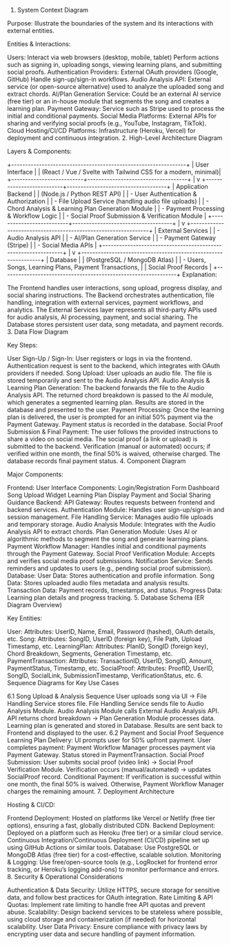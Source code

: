 1. System Context Diagram

Purpose: Illustrate the boundaries of the system and its interactions with external entities.

Entities & Interactions:

Users:
Interact via web browsers (desktop, mobile, tablet)
Perform actions such as signing in, uploading songs, viewing learning plans, and submitting social proofs.
Authentication Providers:
External OAuth providers (Google, GitHub)
Handle sign-up/sign-in workflows.
Audio Analysis API:
External service (or open-source alternative) used to analyze the uploaded song and extract chords.
AI/Plan Generation Service:
Could be an external AI service (free tier) or an in-house module that segments the song and creates a learning plan.
Payment Gateway:
Service such as Stripe used to process the initial and conditional payments.
Social Media Platforms:
External APIs for sharing and verifying social proofs (e.g., YouTube, Instagram, TikTok).
Cloud Hosting/CI/CD Platforms:
Infrastructure (Heroku, Vercel) for deployment and continuous integration.
2. High-Level Architecture Diagram

Layers & Components:

+---------------------------------------------------------------+
|                          User Interface                       |
|  (React / Vue / Svelte with Tailwind CSS for a modern, minimal)|
+--------------------------+------------------------------------+
                           |
                           v
+--------------------------+------------------------------------+
|                      Application Backend                      |
|   (Node.js / Python REST API)                                  |
|   - User Authentication & Authorization                        |
|   - File Upload Service (handling audio file uploads)          |
|   - Chord Analysis & Learning Plan Generation Module           |
|   - Payment Processing & Workflow Logic                        |
|   - Social Proof Submission & Verification Module              |
+--------------------------+------------------------------------+
                           |
                           v
+---------------------------------------------------------------+
|                       External Services                       |
|  - Audio Analysis API                                           |
|  - AI/Plan Generation Service                                   |
|  - Payment Gateway (Stripe)                                     |
|  - Social Media APIs                                            |
+---------------------------------------------------------------+
                           |
                           v
+---------------------------------------------------------------+
|                          Database                             |
|  (PostgreSQL / MongoDB Atlas)                                   |
|  - Users, Songs, Learning Plans, Payment Transactions,          |
|    Social Proof Records                                         |
+---------------------------------------------------------------+
Explanation:

The Frontend handles user interactions, song upload, progress display, and social sharing instructions.
The Backend orchestrates authentication, file handling, integration with external services, payment workflows, and analytics.
The External Services layer represents all third-party APIs used for audio analysis, AI processing, payment, and social sharing.
The Database stores persistent user data, song metadata, and payment records.
3. Data Flow Diagram

Key Steps:

User Sign-Up / Sign-In:
User registers or logs in via the frontend.
Authentication request is sent to the backend, which integrates with OAuth providers if needed.
Song Upload:
User uploads an audio file.
The file is stored temporarily and sent to the Audio Analysis API.
Audio Analysis & Learning Plan Generation:
The backend forwards the file to the Audio Analysis API.
The returned chord breakdown is passed to the AI module, which generates a segmented learning plan.
Results are stored in the database and presented to the user.
Payment Processing:
Once the learning plan is delivered, the user is prompted for an initial 50% payment via the Payment Gateway.
Payment status is recorded in the database.
Social Proof Submission & Final Payment:
The user follows the provided instructions to share a video on social media.
The social proof (a link or upload) is submitted to the backend.
Verification (manual or automated) occurs; if verified within one month, the final 50% is waived, otherwise charged.
The database records final payment status.
4. Component Diagram

Major Components:

Frontend:
User Interface Components:
Login/Registration Form
Dashboard
Song Upload Widget
Learning Plan Display
Payment and Social Sharing Guidance
Backend:
API Gateway:
Routes requests between frontend and backend services.
Authentication Module:
Handles user sign-up/sign-in and session management.
File Handling Service:
Manages audio file uploads and temporary storage.
Audio Analysis Module:
Integrates with the Audio Analysis API to extract chords.
Plan Generation Module:
Uses AI or algorithmic methods to segment the song and generate learning plans.
Payment Workflow Manager:
Handles initial and conditional payments through the Payment Gateway.
Social Proof Verification Module:
Accepts and verifies social media proof submissions.
Notification Service:
Sends reminders and updates to users (e.g., pending social proof submission).
Database:
User Data: Stores authentication and profile information.
Song Data: Stores uploaded audio files metadata and analysis results.
Transaction Data: Payment records, timestamps, and status.
Progress Data: Learning plan details and progress tracking.
5. Database Schema (ER Diagram Overview)

Key Entities:

User:
Attributes: UserID, Name, Email, Password (hashed), OAuth details, etc.
Song:
Attributes: SongID, UserID (foreign key), File Path, Upload Timestamp, etc.
LearningPlan:
Attributes: PlanID, SongID (foreign key), Chord Breakdown, Segments, Generation Timestamp, etc.
PaymentTransaction:
Attributes: TransactionID, UserID, SongID, Amount, PaymentStatus, Timestamp, etc.
SocialProof:
Attributes: ProofID, UserID, SongID, SocialLink, SubmissionTimestamp, VerificationStatus, etc.
6. Sequence Diagrams for Key Use Cases

6.1 Song Upload & Analysis Sequence
User uploads song via UI → File Handling Service stores file.
File Handling Service sends file to Audio Analysis Module.
Audio Analysis Module calls External Audio Analysis API.
API returns chord breakdown → Plan Generation Module processes data.
Learning plan is generated and stored in Database.
Results are sent back to Frontend and displayed to the user.
6.2 Payment and Social Proof Sequence
Learning Plan Delivery:
UI prompts user for 50% upfront payment.
User completes payment:
Payment Workflow Manager processes payment via Payment Gateway.
Status stored in PaymentTransaction.
Social Proof Submission:
User submits social proof (video link) → Social Proof Verification Module.
Verification occurs (manual/automated) → updates SocialProof record.
Conditional Payment:
If verification is successful within one month, the final 50% is waived.
Otherwise, Payment Workflow Manager charges the remaining amount.
7. Deployment Architecture

Hosting & CI/CD:

Frontend Deployment:
Hosted on platforms like Vercel or Netlify (free tier options), ensuring a fast, globally distributed CDN.
Backend Deployment:
Deployed on a platform such as Heroku (free tier) or a similar cloud service.
Continuous Integration/Continuous Deployment (CI/CD) pipeline set up using GitHub Actions or similar tools.
Database:
Use PostgreSQL or MongoDB Atlas (free tier) for a cost-effective, scalable solution.
Monitoring & Logging:
Use free/open-source tools (e.g., LogRocket for frontend error tracking, or Heroku’s logging add-ons) to monitor performance and errors.
8. Security & Operational Considerations

Authentication & Data Security:
Utilize HTTPS, secure storage for sensitive data, and follow best practices for OAuth integration.
Rate Limiting & API Quotas:
Implement rate limiting to handle free API quotas and prevent abuse.
Scalability:
Design backend services to be stateless where possible, using cloud storage and containerization (if needed) for horizontal scalability.
User Data Privacy:
Ensure compliance with privacy laws by encrypting user data and secure handling of payment information.